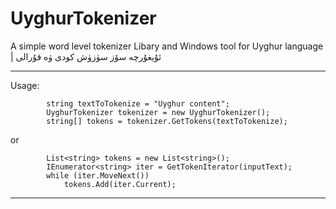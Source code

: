 UyghurTokenizer
===============

A simple word level tokenizer Libary and Windows tool for Uyghur language | ئۇيغۇرچە سۆز سۈزۈش كودى ۋە قۇرالى



-------------
Usage:

            string textToTokenize = "Uyghur content";
            UyghurTokenizer tokenizer = new UyghurTokenizer();
            string[] tokens = tokenizer.GetTokens(textToTokenize);

or 

            List<string> tokens = new List<string>();
            IEnumerator<string> iter = GetTokenIterator(inputText);
            while (iter.MoveNext())
                tokens.Add(iter.Current);
-------------
